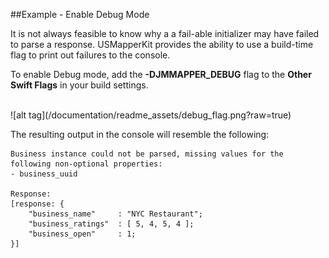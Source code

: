 ##Example - Enable Debug Mode

It is not always feasible to know why a a fail-able initializer may have failed to parse a response. USMapperKit provides the ability to use a build-time flag to print out failures to the console.

To enable Debug mode, add the  **-DJMMAPPER_DEBUG** flag to the **Other Swift Flags** in your build settings.

<br>
![alt tag](/documentation/readme_assets/debug_flag.png?raw=true)
<br/>

The resulting output in the console will resemble the following:

```
Business instance could not be parsed, missing values for the following non-optional properties:
- business_uuid

Response:
[response: {
    "business_name"		: "NYC Restaurant";
    "business_ratings"	: [ 5, 4, 5, 4 ];
    "business_open"		: 1;
}]
```
